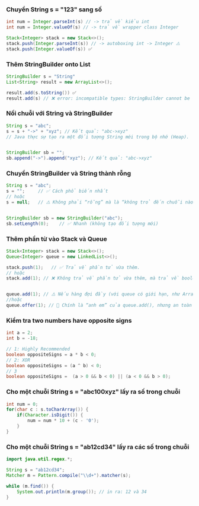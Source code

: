 ### Chuyển String s = "123" sang số 
```java
int num = Integer.parseInt(s) // -> trả về kiểu int
int num = Integer.valueOf(s) // -> trả về wrapper class Integer

Stack<Integer> stack = new Stack<>();
stack.push(Integer.parseInt(s)) // -> autoboxing int -> Integer ⚠️
stack.push(Integer.valueOf(s)) ✅
```




### Thêm StringBuilder onto List<String>
```java
StringBuilder s = "String"
List<String> result = new ArrayList<>();

result.add(s.toString()) ✅
result.add(s) // ❌ error: incompatible types: StringBuilder cannot be converted to String
```




### Nối chuỗi với String và StringBuilder
```java
String s = "abc";
s = s + "->" + "xyz"; // Kết quả: "abc->xyz" 
// Java thực sự tạo ra một đối tượng String mới trong bộ nhớ (Heap).


StringBuilder sb = "";
sb.append("->").append("xyz"); // Kết quả: "abc->xyz"
```



### Chuyển StringBuilder và String thành rỗng
```java
String s = "abc";
s = "";     // ✅ Cách phổ biến nhất
// hoặc
s = null;   // ⚠️ Không phải “rỗng” mà là “không trỏ đến chuỗi nào”


StringBuilder sb = new StringBuilder("abc");
sb.setLength(0);    // ✅ Nhanh (không tạo đối tượng mới)
```



### Thêm phần từ vào Stack và Queue
```java
Stack<Integer> stack = new Stack<>();
Queue<Integer> queue = new LinkedList<>();

stack.push(1);   // ✅ Trả về phần tử vừa thêm.
// hoặc
stack.add(1); // ❌ Không trả về phần tử vừa thêm, mà trả về boolean (true nếu thêm thành công).


queue.add(1); // ⚠️ Nếu hàng đợi đầy (với queue có giới hạn, như ArrayBlockingQueue) → ném Exception (IllegalStateException).
//hoặc
queue.offer(1); // 🚫 Chính là “anh em” của queue.add(), nhưng an toàn hơn.  Nhưng không ném exception nếu đầy — chỉ trả về false.
```

### Kiểm tra two numbers have opposite signs
```java
int a = 2;
int b = -18;

// 1: Highly Recommended
boolean oppositeSigns = a * b < 0;
// 2: XOR
boolean oppositeSigns = (a ^ b) < 0;
// 3
boolean oppositeSigns =  (a > 0 && b < 0) || (a < 0 && b > 0);
```



### Cho một chuỗi String s = "abc100xyz" lấy ra số trong chuỗi
```java
int num = 0;
for(char c : s.toCharArray()) {
    if(Character.isDigit()) {
        num = num * 10 + (c - '0');
    }
}
```


### Cho một chuỗi String s = "ab12cd34" lấy ra các số trong chuỗi
```java
import java.util.regex.*;

String s = "ab12cd34";
Matcher m = Pattern.compile("\\d+").matcher(s);

while (m.find()) {
    System.out.println(m.group()); // in ra: 12 và 34
}
```